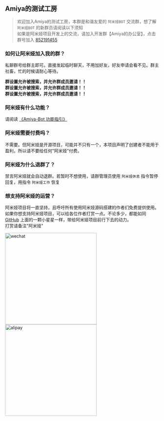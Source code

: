 ## Amiya的测试工房

> 欢迎加入Amiya的测试工房，本群是和谐友爱的 `阿米娅BOT` 交流群，想了解 `阿米娅BOT` 的新群员请阅读以下须知<br>
> 如果是阿米娅项目开发上的交流，请加入开发群【Amiya的办公室】，点击群号加入 [852191455](https://jq.qq.com/?_wv=1027&k=YWVA0NFX)

### 如何让阿米娅加入我的群？

私聊群号给群主即可。直接发起临时聊天，不用加好友，好友申请会看不见。群主社畜，忙的时候请耐心等待。

**群设置允许被搜索，并允许群成员邀请！！**<br>
**群设置允许被搜索，并允许群成员邀请！！**<br>
**群设置允许被搜索，并允许群成员邀请！！**<br>

### 阿米娅有什么功能？

请阅读 [《Amiya-Bot 功能指引》](/amiya-bot/?file=function)

### 阿米娅需要付费吗？

不需要。但阿米娅是开源项目，可能并不只有一个，本项目声明了创建者不能用于盈利，所以请不要给任何"阿米娅"付费。

### 阿米娅为什么退群了？

禁言阿米娅就会自动退群。若暂时不想使用，请群管理员使用 `阿米娅休息` 指令暂停回复，用指令 `阿米娅工作` 恢复

### 想支持阿米娅的运营？

阿米娅项目将一直坚持，且呼吁所有使用阿米娅源码搭建的作者们免费提供使用。<br>
如果你想支持阿米娅项目，可以给各位作者打赏一点。不论多少，都能如同 [GitHub](https://github.com/vivien8261/Amiya-Bot) 上面的一颗小星星一样，带给阿米娅项目前行下去的动力。<br>
打赏请备注"阿米娅"
<div>
    <img src="img/wechat.png" alt="wechat" height="300">
    <img src="img/alipay.png" alt="alipay" height="300">
</div>
